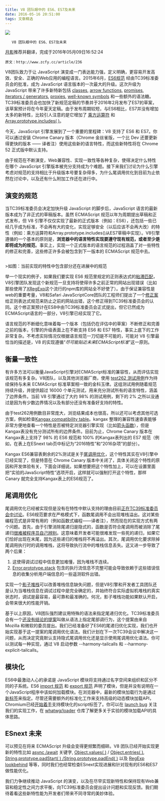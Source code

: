 ```yaml
---
title: V8 团队眼中的 ES6、ES7及未来
date: 2016-05-16 20:51:00
tags: 文章精选
---
```


![](http://7xsgf8.com1.z0.glb.clouddn.com/image/2bb5550b48674647bb5f.png)


       V8 团队眼中的 ES6、ES7及未来

<!--more-->


[月影](http://www.zcfy.cc/@akira)推荐并翻译，完成于2016年05月09日16:52:24 

    原文：http://www.zcfy.cc/article/236



<p>V8团队致力于让 JavaScript 演变成一门表达能力强，定义明确，更容易开发高效、安全、正确的Web应用的编程语言。2015年6月，<a href="http://www.ecma-international.org/ecma-262/6.0/">ES6规范</a> 经由TC39标准委员会的批准，成为 JavaScript 语言版本的一次最大的升级。这次升级为 JavaScript 带来了许多新特新包括 <a href="https://developer.mozilla.org/en-US/docs/Web/JavaScript/Reference/Classes">classes</a>, <a href="https://developer.mozilla.org/en-US/docs/Web/JavaScript/Reference/Functions/Arrow_functions">arrow functions</a>, <a href="https://developer.mozilla.org/en-US/docs/Web/JavaScript/Reference/Global_Objects/Promise">promises</a>, <a href="https://developer.mozilla.org/en-US/docs/Web/JavaScript/Guide/Iterators_and_Generators">iterators / generators</a>, <a href="https://developer.mozilla.org/en-US/docs/Web/JavaScript/Reference/Global_Objects/Proxy">proxies</a>, <a href="https://developer.mozilla.org/en-US/docs/Web/JavaScript/Reference/Global_Objects/Symbol#Well-known_symbols">well-known symbols</a> 和一些额外的语法糖。TC39标准委员会也加快了新规范定稿的节奏并于2016年2月发布了ES7的草案，该草案预计将在今年夏天定稿。由于发布周期较短，与ES6相比，ES7并没有增加太多的新特性，比较引人注意的是它增加了 <a href="https://developer.mozilla.org/en-US/docs/Web/JavaScript/Reference/Operators/Arithmetic_Operators#Exponentiation">乘方运算符</a> 和 <a href="https://developer.mozilla.org/en-US/docs/Web/JavaScript/Reference/Global_Objects/Array/includes">Array.prototype.includes( )</a>。</p>
<p>今天，JavaScript 引擎发展到了一个重要的里程碑：V8 支持了 ES6 和 ES7。你可以通过安装 Chrome Canary 版本（Chrome 金丝雀版，一个比 Dev 还要更新得更快的版本 —— 译者注）使用这些新的语言特性，而这些新特性将在 Chrome 52 正式版中默认支持。</p>
<p>由于规范在不断演变，Web兼容性、实现一致性等各种复杂，使得决定什么特性在哪个 JavaScript 引擎版本被充分支持成为个难题。接下来我们讨论为什么引擎考虑对规范的支持相比于升级版本号要复杂得多，为什么尾调用优化到目前为止依然在讨论中，以及还有什么附加工作还在进行中。</p>
<h2 id="-">演变的规范</h2>
<p>当TC39标准委员会决定加快升级 JavaScript 的脚步后，JavaScript 语言的最新版本成为了非正式的草稿版本。虽然 ECMAScript 规范以年为周期提出草稿和正式发布，但 V8 引擎不仅仅实现了最新的正式版本（例如：ES6），还包括一些已经几乎成为标准，不会再有大的变化，实现足够安全（以后应该不会再大改）的特性（例如：乘方运算符和Array.prototype.includes()从ES7草稿中实现）。V8引擎遵循的一个基本的原则是，<strong>浏览器中的语言特性实现要遵守现有规范，或者至少是即将成为的规范</strong>。事实上，实现一个正式版本的语言规范的过程涵盖了对一些特性的修正和完善，这些修正许多会被包含到下一版本的 ECMAScript 规范中去。</p>
<p><img src="https://dn-h5jun.qbox.me/matrix/jA-cmQYT3xgKcoY6-HujvMK9.png" alt=""></p>
<p>&gt;如图：当前实现的特性中包含部分还在进展中的规范</p>
<p>举一个现实的例子，如果我们要实现 ES6 规范里规定的正则表达式的<a href="https://developer.mozilla.org/en-US/docs/Web/JavaScript/Reference/Global_Objects/RegExp/sticky">粘滞匹配</a>，V8引擎团队发现这个新规范一旦支持将使得许多之前正常的网站出现错误（比如那些使用了<a href="(https://www.npmjs.com/package/xregexp">XRegExp</a>这个流行的npm库的网站全不好使了）。由于保证兼容性是web的重要考量，V8和Safari JavaScriptCore团队的工程师们提出了一个<a href="https://github.com/tc39/ecma262/pull/511">修正案</a>给正则表达式规范来防止之前的网站出错，这个修正得到TC39标准委员会的认同。这个修正案预计在ES8中由TC39标准委员会正式提出，但它已然成为ECMAScript语言的一部分，V8引擎已经实现了它。</p>
<p>语言规范的不断细化意味着每一个版本（包括仍在评估中的草案）不断修正和完善之前的版本，引擎的升级表面上在不断支持 ES6 和 ES7 特性，事实上底下的工作非常复杂。不考虑实际情况仅根据语言规范一刀切是不可能的，可能对 V8 引擎最恰当的描述是，V8 的实现遵循“<em>尽可能贴近未来ECMAScript标准</em>”这一原则。</p>
<h2 id="-">衡量一致性</h2>
<p>有许多方法可以衡量JavaScript引擎对ECMAScript标准的兼容性，从而评估实现该规范有多复杂。V8团队，以及其他浏览器厂商，使用 <a href="https://github.com/tc39/test262">test262 测试用例</a>作为持续保持与未来 ECMAScript 标准草案相一致的金科玉律。这组测试用例随着规范持续升级，并提供超过 16000 个单元测试，用来充分测试所有的语言特性，涵盖了边界条件。当前 V8 引擎通过了大约 98% 的测试用例，剩下的 2% 之所以没通过是因为有少数边界情况以及有部分还没有准备好支持的特性。</p>
<p>由于test262用例数目非常庞大，浏览结果成本也很高，所以还可以考虑其他可选方案，例如检查<a href="http://kangax.github.io/compat-table/es6/">Kangax compatibility table</a>。kangax 整理的兼容性速查表能够非常方便地查看一个特性是否被特定浏览器引擎实现（比如<a href="https://developer.mozilla.org/en-US/docs/Web/JavaScript/Reference/Functions/Arrow_functions">箭头函数</a>），但是Kangax表没有充分测试所有的边界条件。目前为止，Chrome Canary 版本在Kangax表上支持了 98% 的 ES6 规范和 100% 的Kangax表列出的 ES7 规范（例如，在表上在ESnext tab页中标记为“2016特性”和“2016杂项”的部分）。</p>
<p>Kangax ES6兼容表剩余的2%测试是关于<a href="http://www.2ality.com/2015/06/tail-call-optimization.html">尾调用优化</a>，这个特性其实在V8引擎中已经实现了，但是特意在 Chrome Canary 版本中关闭了，具体关闭这个特性的原因和开发体验有关，下面会详细说。如果想要把这个特性加上，可以在设置里面把“实验的JavaScript特性”选项开启，这样就可以强制打开这个特性，那样 Canary 就完全支持Kangax表上的ES6规范了。</p>
<h2 id="-">尾调用优化</h2>
<p>尾调用优化已经被实现但是没有在特性中默认支持的理由目前<a href="https://github.com/tc39/proposal-ptc-syntax">正在TC39标准委员会中讨论</a>。ES6规范要求在严格模式下，函数尾调用不会出现堆栈溢出。这对某些编程范式是非常有用的（例如函数式编程——译者注），然而现在的实现方式有两个问题。首先，由于引擎消除尾递归是隐式的，函数是否符合尾调用而被消除了尾递归<a href="http://www.2ality.com/2015/06/tail-call-optimization.html#checking_whether_a_function_call_is_in_a_tail_position">很难被程序员自己辨别</a>。这意味着开发者可能很难发现一些死的递归，如果它们恰好出现在末尾，因为这些递归的堆栈将不再溢出。其次，尾调用优化要求除掉尾调用执行时的调用堆栈，这将导致执行流中的堆栈信息丢失。这又进一步导致了两个后果：</p>
<ol>
<li>这使得调试过程中信息更加难懂，因为堆栈不连续。</li>
<li><a href="https://developer.mozilla.org/en-US/docs/Web/JavaScript/Reference/Global_Objects/Error/Stack">Error.prototype.stack</a> 包含的执行流信息不完整可能会导致依赖于这些错误信息的收集分析用户端信息的一些遥测软件出错。</li>
</ol>
<p>实现一个<a href="https://bugs.webkit.org/attachment.cgi?id=274472&amp;action=review">影子堆栈</a>可以改善堆栈信息缺失问题，但是V8引擎和开发者工具团队还是认为当堆栈信息在调试过程中是完全确定的，并始终符合实际虚拟机堆栈的真实状态时，调试是最容易，最可靠和最准确的。何况，影子堆栈功能如果默认开启，会带来很大的性能开销。</p>
<p>基于以上原因，V8团队强烈建议用特殊的语法来指定尾递归优化。TC39标准委员会有一个<a href="https://github.com/tc39/proposal-ptc-syntax">还没有结论的提案</a>叫做从语法上指定尾部调行为，这个提案由来自 Mozilla 和微软的委员提出。我们已经准备好了ES6的尾递归优化实现，我们也开始实现基于这一提案的尾调用优化语法。我们计划在下一次TC39会议中解决这一问题，从而决定究竟默认支持隐式尾调用优化还是显示使用尾调用优化语法。你可以测试每一种实现，通过 V8 启动参数 --harmony-tailcalls 和 --harmony-explicit-tailcalls。</p>
<h2 id="-">模块化</h2>
<p>ES6中最激动人心的承诺是 JavaScript 模块将支持通过名字空间来组织和区分不同的子系统。ES6 <a href="https://developer.mozilla.org/en-US/docs/Web/JavaScript/Reference/Statements/import">import 规范</a> 和 <a href="https://developer.mozilla.org/en-US/docs/Web/JavaScript/Reference/Statements/export">export 规范</a> 声明了模块，但是并没有说明在一个JavaScript程序中该如何加载模块。在浏览器中，最新的模块加载行为是通过<a href="https://blog.whatwg.org/js-modules">新标签</a>来指定。尽管还需要额外的标准化工作来支持高级的动态模块加载API，Chromium已经<a href="https://groups.google.com/a/chromium.org/forum/#!msg/blink-dev/uba6pMr-jec/tXdg6YYPBAAJ">开始着手</a>支持模块化的script标签了。你可以在 <a href="https://bugs.chromium.org/p/v8/issues/detail?id=1569">launch bug</a> 关注我们的实现工作，在 <a href="https://github.com/whatwg/loader">whatwg/loader</a> 仓库了解更多关于实验的模块加载API的具体思路。</p>
<h2 id="esnext-">ESnext 未来</h2>
<p>可以预见在将来 ECMAScript 升级会变得更频繁而细碎。V8 团队已经开始实现更新的特性比如 <a href="https://github.com/tc39/ecmascript-asyncawait">async /await</a> 关键字, <a href="https://developer.mozilla.org/en-US/docs/Web/JavaScript/Reference/Global_Objects/Object/values">Object.values( )</a> / <a href="https://developer.mozilla.org/en-US/docs/Web/JavaScript/Reference/Global_Objects/Object/entries">Object.entries( )</a>, <a href="http://tc39.github.io/proposal-string-pad-start-end/">String.prototype.padStart( ) /String.prototype.padEnd( )</a> 以及 <a href="http://v8project.blogspot.com/2016/02/regexp-lookbehind-assertions.html">RegExp lookbehind</a> 等等，同时我们也经常检查ESnext实现进展和针对现有的ES6和ES7做性能优化。</p>
<p>我们力争继续推动 JavaScript 的演变，以及在尽早实现新特性和保持现有Web兼容和稳定性之间力求平衡，向TC39标准委员会提出设计问题和实现反馈。我们期待着看这些新特性能为开发者们带来不同寻常的美妙体验。</p>